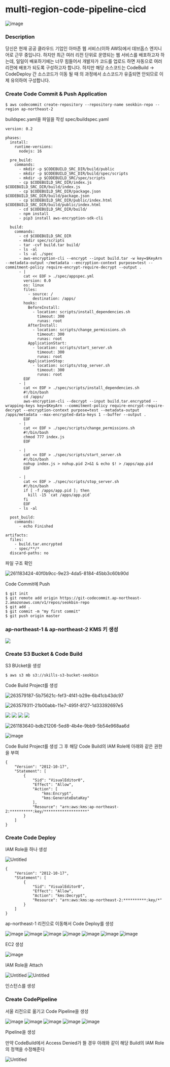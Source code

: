 # multi-region-code-pipeline-cicd

![image](https://github.com/LeeSeokBln/multi-region-code-pipeline-cicd/assets/101256150/3a2f6275-6acf-4e3d-aee6-a860922b9532)

### Description
당신은 현재 공공 클라우드 기업인 아마존 웹 서비스(이하 AWS)에서 데브옵스 엔지니어로 근무 중입니다. 하지만 최근 여러 리전 단위로 운영되는 웹 서비스를 배포하고자 하는데, 일일이 배포하기에는 너무 힘들어서 개발자가 코드를 업로드 하면 자동으로 여러 리전에 배포가 되도록 구성하고자 합니다. 하지만 해당 소스코드는 CodeBuild → CodeDeploy 간 소스코드가 이동 될 때  의 과정에서 소스코드가 유출되면 안되므로 이제 유의하여 구성합니다.

### Create Code Commit & Push Application
```
$ aws codecommit create-repository --repository-name seokbin-repo --region ap-northeast-2
```
buildspec.yaml을 파일을 작성
spec/buildspec.yaml
```
version: 0.2

phases:
  install:
    runtime-versions:
      nodejs: 16

  pre_build:
    commands:
      - mkdir -p $CODEBUILD_SRC_DIR/build/public
      - mkdir -p $CODEBUILD_SRC_DIR/build/spec/scripts
      - mkdir -p $CODEBUILD_SRC/spec/scripts
      - cp $CODEBUILD_SRC_DIR/index.js $CODEBUILD_SRC_DIR/build/index.js
      - cp $CODEBUILD_SRC_DIR/package.json $CODEBUILD_SRC_DIR/build/package.json
      - cp $CODEBUILD_SRC_DIR/public/index.html $CODEBUILD_SRC_DIR/build/public/index.html
      - cd $CODEBUILD_SRC_DIR/build/
      - npm install
      - pip3 install aws-encryption-sdk-cli

  build:
    commands:
      - cd $CODEBUILD_SRC_DIR
      - mkdir spec/scripts
      - tar -cvf build.tar build/
      - ls -al
      - ls -al ./spec
      - aws-encryption-cli --encrypt --input build.tar -w key=$KeyArn --metadata-output ~/metadata --encryption-context purpose=test --commitment-policy require-encrypt-require-decrypt --output .
      - |
        cat << EOF > ./spec/appspec.yml
        version: 0.0
        os: linux
        files:
          - source: /
            destination: /apps/
        hooks:
          BeforeInstall:
            - location: scripts/install_dependencies.sh
              timeout: 300
              runas: root
          AfterInstall:
            - location: scripts/change_permissions.sh
              timeout: 300
              runas: root
          ApplicationStart:
            - location: scripts/start_server.sh
              timeout: 300
              runas: root
          ApplicationStop:
            - location: scripts/stop_server.sh
              timeout: 300
              runas: root
        EOF
      - |
        cat << EOF > ./spec/scripts/install_dependencies.sh
        #!/bin/bash
        cd /apps/
        aws-encryption-cli --decrypt --input build.tar.encrypted --wrapping-keys key=$KeyArn --commitment-policy require-encrypt-require-decrypt --encryption-context purpose=test --metadata-output /apps/metadata --max-encrypted-data-keys 1 --buffer --output .
        EOF
      - |
        cat << EOF > ./spec/scripts/change_permissions.sh
        #!/bin/bash
        chmod 777 index.js
        EOF

      - |       
        cat << EOF > ./spec/scripts/start_server.sh
        #!/bin/bash
        nohup index.js > nohup.pid 2>&1 & echo $! > /apps/app.pid
        EOF

      - |        
        cat << EOF > ./spec/scripts/stop_server.sh
        #!/bin/bash
        if [ -f /apps/app.pid ]; then
          kill -15 `cat /apps/app.pid`
        fi
        EOF
      - ls -al

  post_build:
    commands:
      - echo Finished

artifacts:
  files:
    - build.tar.encrypted
    - spec/**/*
  discard-paths: no
```
파일 구조 확인

![261183424-40f0b9cc-9e23-4da5-8184-45bb3c60b90d](https://github.com/LeeSeokBln/multi-region-code-pipeline-cicd/assets/86287920/795f6130-dfb7-49c9-b149-0a754fa13448)


Code Commit에 Push
```
$ git init
$ git remote add origin https://git-codecommit.ap-northeast-2.amazonaws.com/v1/repos/seokbin-repo
$ git add .
$ git commit -m "my first commit"
$ git push origin master
```
### ap-northeast-1 & ap-northeast-2 KMS 키 생성

<img src="https://github-production-user-asset-6210df.s3.amazonaws.com/86287920/263580119-6002bd1c-dafa-4339-b24e-eb334a46a8f8.png?X-Amz-Algorithm=AWS4-HMAC-SHA256&X-Amz-Credential=AKIAIWNJYAX4CSVEH53A%2F20230828%2Fus-east-1%2Fs3%2Faws4_request&X-Amz-Date=20230828T024208Z&X-Amz-Expires=300&X-Amz-Signature=05483ca2853e6cbd8dab47bb0abb98a3eaf1ac7ff866e6d7e04a71f83149bc78&X-Amz-SignedHeaders=host&actor_id=86287920&key_id=0&repo_id=679512807"/>

### Create S3 Bucket & Code Build
S3 BUcket을 생성
```
$ aws s3 mb s3://skills-s3-bucket-seokbin
```
Code Build Project를 생성

![263579187-5b75621c-fef3-4f41-b29e-6b41cb43dc97](https://github.com/LeeSeokBln/multi-region-code-pipeline-cicd/assets/86287920/d0aa8055-4b2e-4342-afbf-d53d376d7458)

![263579311-21b00abb-11e7-495f-8127-1d33392697e5](https://github.com/LeeSeokBln/multi-region-code-pipeline-cicd/assets/86287920/57e6e884-abcc-456e-9990-bd0a7781e52d)

<img src="https://github-production-user-asset-6210df.s3.amazonaws.com/86287920/263579493-9543b92d-861b-4906-8956-7425910a0b68.png?X-Amz-Algorithm=AWS4-HMAC-SHA256&X-Amz-Credential=AKIAIWNJYAX4CSVEH53A%2F20230828%2Fus-east-1%2Fs3%2Faws4_request&X-Amz-Date=20230828T024229Z&X-Amz-Expires=300&X-Amz-Signature=3a32e921595762fd6aa5e096bfcb10ee69c9f8be22cc0cf16735785b75864ef1&X-Amz-SignedHeaders=host&actor_id=86287920&key_id=0&repo_id=679512807" />

<img src="https://github-production-user-asset-6210df.s3.amazonaws.com/86287920/263579535-78a56652-339a-4705-93bf-1a6fc8b07ab9.png?X-Amz-Algorithm=AWS4-HMAC-SHA256&X-Amz-Credential=AKIAIWNJYAX4CSVEH53A%2F20230828%2Fus-east-1%2Fs3%2Faws4_request&X-Amz-Date=20230828T024234Z&X-Amz-Expires=300&X-Amz-Signature=ca1539d6344295bafdae742aa7e4cb5ecb167367c0b25453c034af47d125b37b&X-Amz-SignedHeaders=host&actor_id=86287920&key_id=0&repo_id=679512807" />

<img src="https://github-production-user-asset-6210df.s3.amazonaws.com/86287920/263579795-c2c67e5e-03cc-43d6-892a-ff2449423f61.png?X-Amz-Algorithm=AWS4-HMAC-SHA256&X-Amz-Credential=AKIAIWNJYAX4CSVEH53A%2F20230828%2Fus-east-1%2Fs3%2Faws4_request&X-Amz-Date=20230828T024241Z&X-Amz-Expires=300&X-Amz-Signature=c0ffbbf4387cbd8bebc853a355afb3e02a559de3005d3c3eb4caf12debd669be&X-Amz-SignedHeaders=host&actor_id=86287920&key_id=0&repo_id=679512807" />

<img src="https://github-production-user-asset-6210df.s3.amazonaws.com/86287920/263580297-4e535ffc-492e-43e2-bf9a-29019fa91a8b.png?X-Amz-Algorithm=AWS4-HMAC-SHA256&X-Amz-Credential=AKIAIWNJYAX4CSVEH53A%2F20230828%2Fus-east-1%2Fs3%2Faws4_request&X-Amz-Date=20230828T024310Z&X-Amz-Expires=300&X-Amz-Signature=d0334282eba81ff37740b4343dfcef10f7f7f9922b7f389197d664005a33226a&X-Amz-SignedHeaders=host&actor_id=86287920&key_id=0&repo_id=679512807" />

![261183640-bdb21206-5ed8-4b4e-9bb9-5b54e968aa6d](https://github.com/LeeSeokBln/multi-region-code-pipeline-cicd/assets/86287920/68ffbaf5-cd8b-4a7d-8926-eb803eae21aa)

![image](https://github.com/LeeSeokBln/multi-region-code-pipeline-cicd/assets/86287920/d00455f7-85c8-47ad-882b-3eed7dd93527)

Code Build Project를 생성 그 후 해당 Code Build의 IAM Role에 아래와 같은 권한을 부여
```
{
    "Version": "2012-10-17",
    "Statement": [
        {
            "Sid": "VisualEditor0",
            "Effect": "Allow",
            "Action": [
                "kms:Encrypt",
                "kms:GenerateDataKey"
            ],
            "Resource": "arn:aws:kms:ap-northeast-2:**********:key/*******************"
        }
    ]
}
```
### Create Code Deploy
IAM Role을 하나 생성

![Untitled](https://github.com/LeeSeokBln/multi-region-code-pipeline-cicd/assets/101256150/c6f8014a-916b-4233-8180-a56bf75d2684)
```
{
    "Version": "2012-10-17",
    "Statement": [
        {
            "Sid": "VisualEditor0",
            "Effect": "Allow",
            "Action": "kms:Decrypt",
            "Resource": "arn:aws:kms:ap-northeast-2:**********:key/*"
        }
    ]
}
```
ap-northeast-1 리전으로 이동해서 Code Deploy를 생성

![image](https://github.com/LeeSeokBln/multi-region-code-pipeline-cicd/assets/86287920/c9357d11-be18-43d5-9895-93f855e66ef6)
![image](https://github.com/LeeSeokBln/multi-region-code-pipeline-cicd/assets/86287920/2e65a4f2-5938-4ed1-b2e3-3e27f2aba1a9)
![image](https://github.com/LeeSeokBln/multi-region-code-pipeline-cicd/assets/86287920/38f2cd05-c9a3-45b1-be06-ea1411effcff)
![image](https://github.com/LeeSeokBln/multi-region-code-pipeline-cicd/assets/86287920/93f8c35f-8ad3-4521-af93-bf0e10c6ae0e)
![image](https://github.com/LeeSeokBln/multi-region-code-pipeline-cicd/assets/86287920/6bc7524c-0880-4b18-aa8b-e1dedcdc2790)
![image](https://github.com/LeeSeokBln/multi-region-code-pipeline-cicd/assets/86287920/83d2f05b-3617-4245-936e-1f90c26dee8f)
![image](https://github.com/LeeSeokBln/multi-region-code-pipeline-cicd/assets/86287920/a7d9cc1d-9a47-494c-9e60-fe8393ec5e23)


EC2 생성

![image](https://github.com/LeeSeokBln/multi-region-code-pipeline-cicd/assets/86287920/da4e8dbc-1265-4b0d-86e3-30e227422adf)

IAM Role을 Attach

![Untitled](https://github.com/LeeSeokBln/multi-region-code-pipeline-cicd/assets/101256150/cb2e2687-8a5d-4ec9-843f-4bcd6e37f12c)
![Untitled](https://github.com/LeeSeokBln/multi-region-code-pipeline-cicd/assets/101256150/3ceffc46-b879-4122-8b9f-8d8dbcfdf958)

인스턴스를 생성

### Create CodePipeline

서울 리전으로 옮기고 Code Pipeline을 생성

![image](https://github.com/LeeSeokBln/multi-region-code-pipeline-cicd/assets/86287920/5208bc4a-1387-44f9-9735-d8157badd6bf)
![image](https://github.com/LeeSeokBln/multi-region-code-pipeline-cicd/assets/86287920/95708c6c-8f68-4dee-b351-ba8817d8d7dc)
![image](https://github.com/LeeSeokBln/multi-region-code-pipeline-cicd/assets/86287920/12f232f6-243a-40be-b1ab-41ee7090c075)
![image](https://github.com/LeeSeokBln/multi-region-code-pipeline-cicd/assets/86287920/edea061f-93f6-4be2-b814-771bfd2ec1c8)
![image](https://github.com/LeeSeokBln/multi-region-code-pipeline-cicd/assets/86287920/7f7bde6c-d26a-46d5-8e4d-7d3fae442516)

Pipeline을 생성

만약 CodeBuild에서 Access Denied가 뜰 경우 아래와 같이 해당 Build의 IAM Role의 정책을 수정해준다

![Untitled](https://github.com/LeeSeokBln/multi-region-code-pipeline-cicd/assets/101256150/940b975b-059d-4d1a-8216-429eaca14902)
